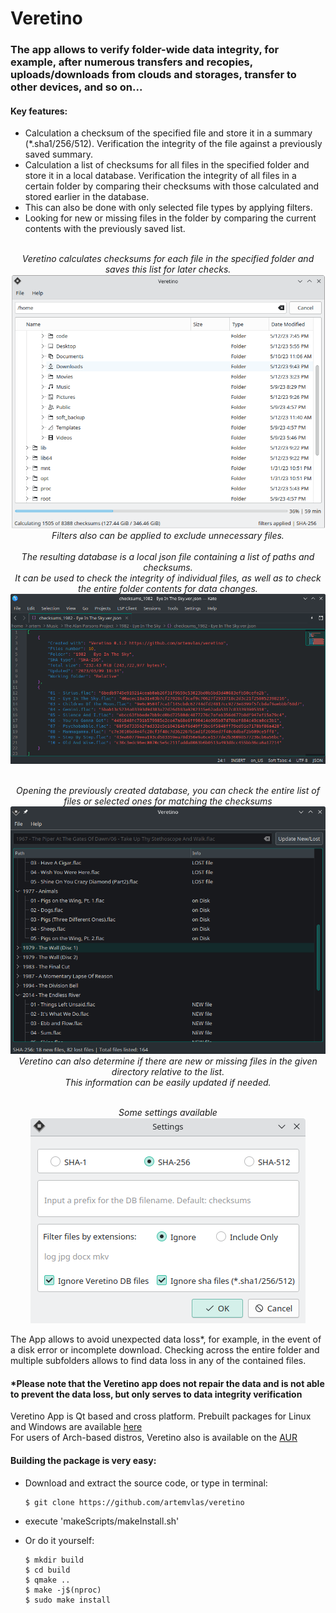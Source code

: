 # Veretino
### The app allows to verify folder-wide data integrity, for example, after numerous transfers and recopies, uploads/downloads from clouds and storages, transfer to other devices, and so on...

#### Key features:
* Calculation a checksum of the specified file and store it in a summary (*.sha1/256/512). Verification the integrity of the file against a previously saved summary.
* Calculation a list of checksums for all files in the specified folder and store it in a local database. Verification the integrity of all files in a certain folder by comparing their checksums with those calculated and stored earlier in the database.
* This can also be done with only selected file types by applying filters.
* Looking for new or missing files in the folder by comparing the current contents with the previously saved list.

<p align="center">
  <br><em>Veretino calculates checksums for each file in the specified folder and saves this list for later checks.</em>
  <br><img src="screenshots/veretino_mainview.png">
  <br><em>Filters also can be applied to exclude unnecessary files.</em>
  <br>
  <br><em>The resulting database is a local json file containing a list of paths and checksums.
  <br>It can be used to check the integrity of individual files, as well as to check the entire folder contents for data changes.</em>
  <br><img src="screenshots/jsondb_example.png">
</p>

<p align="center">
  <br><em>Opening the previously created database, you can check the entire list of files or selected ones for matching the checksums</em>
  <br><img src="screenshots/veretino_newlost.png">
  <br><em>Veretino can also determine if there are new or missing files in the given directory relative to the list.
  <br>This information can be easily updated if needed.</em>
</p>

<p align="center">
  <br><em>Some settings available</em>
  <br><img src="screenshots/veretino_settings.png">
</p>

The App allows to avoid unexpected data loss*, for example, in the event of a disk error or incomplete download. Checking across the entire folder and multiple subfolders allows to find data loss in any of the contained files.

#### *Please note that the Veretino app does not repair the data and is not able to prevent the data loss, but only serves to data integrity verification

Veretino App is Qt based and cross platform. Prebuilt packages for Linux and Windows are available [here](https://github.com/artemvlas/veretino/releases)  
For users of Arch-based distros, Veretino also is available on the [AUR](https://aur.archlinux.org/packages/veretino)  

#### Building the package is very easy:
* Download and extract the source code, or type in terminal:

      $ git clone https://github.com/artemvlas/veretino
* execute 'makeScripts/makeInstall.sh'
* Or do it yourself:

      $ mkdir build
      $ cd build
      $ qmake ..
      $ make -j$(nproc)
      $ sudo make install
